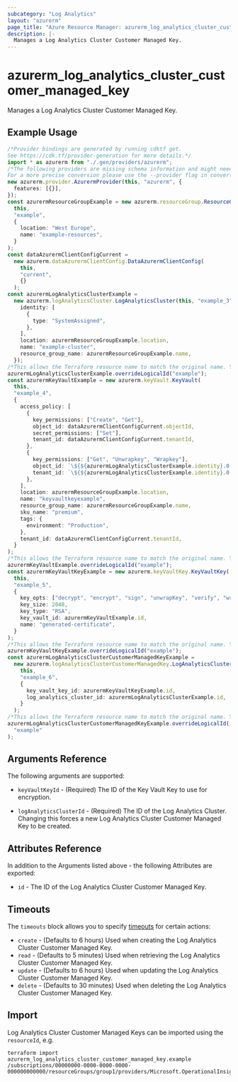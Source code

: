 ```yaml
---
subcategory: "Log Analytics"
layout: "azurerm"
page_title: "Azure Resource Manager: azurerm_log_analytics_cluster_customer_managed_key"
description: |-
  Manages a Log Analytics Cluster Customer Managed Key.
---
```


# azurerm\_log\_analytics\_cluster\_customer\_managed\_key

Manages a Log Analytics Cluster Customer Managed Key.

## Example Usage

```typescript
/*Provider bindings are generated by running cdktf get.
See https://cdk.tf/provider-generation for more details.*/
import * as azurerm from "./.gen/providers/azurerm";
/*The following providers are missing schema information and might need manual adjustments to synthesize correctly: azurerm.
For a more precise conversion please use the --provider flag in convert.*/
new azurerm.provider.AzurermProvider(this, "azurerm", {
  features: [{}],
});
const azurermResourceGroupExample = new azurerm.resourceGroup.ResourceGroup(
  this,
  "example",
  {
    location: "West Europe",
    name: "example-resources",
  }
);
const dataAzurermClientConfigCurrent =
  new azurerm.dataAzurermClientConfig.DataAzurermClientConfig(
    this,
    "current",
    {}
  );
const azurermLogAnalyticsClusterExample =
  new azurerm.logAnalyticsCluster.LogAnalyticsCluster(this, "example_3", {
    identity: [
      {
        type: "SystemAssigned",
      },
    ],
    location: azurermResourceGroupExample.location,
    name: "example-cluster",
    resource_group_name: azurermResourceGroupExample.name,
  });
/*This allows the Terraform resource name to match the original name. You can remove the call if you don't need them to match.*/
azurermLogAnalyticsClusterExample.overrideLogicalId("example");
const azurermKeyVaultExample = new azurerm.keyVault.KeyVault(
  this,
  "example_4",
  {
    access_policy: [
      {
        key_permissions: ["Create", "Get"],
        object_id: dataAzurermClientConfigCurrent.objectId,
        secret_permissions: ["Set"],
        tenant_id: dataAzurermClientConfigCurrent.tenantId,
      },
      {
        key_permissions: ["Get", "Unwrapkey", "Wrapkey"],
        object_id: `\${${azurermLogAnalyticsClusterExample.identity}.0.principal_id}`,
        tenant_id: `\${${azurermLogAnalyticsClusterExample.identity}.0.tenant_id}`,
      },
    ],
    location: azurermResourceGroupExample.location,
    name: "keyvaultkeyexample",
    resource_group_name: azurermResourceGroupExample.name,
    sku_name: "premium",
    tags: {
      environment: "Production",
    },
    tenant_id: dataAzurermClientConfigCurrent.tenantId,
  }
);
/*This allows the Terraform resource name to match the original name. You can remove the call if you don't need them to match.*/
azurermKeyVaultExample.overrideLogicalId("example");
const azurermKeyVaultKeyExample = new azurerm.keyVaultKey.KeyVaultKey(
  this,
  "example_5",
  {
    key_opts: ["decrypt", "encrypt", "sign", "unwrapKey", "verify", "wrapKey"],
    key_size: 2048,
    key_type: "RSA",
    key_vault_id: azurermKeyVaultExample.id,
    name: "generated-certificate",
  }
);
/*This allows the Terraform resource name to match the original name. You can remove the call if you don't need them to match.*/
azurermKeyVaultKeyExample.overrideLogicalId("example");
const azurermLogAnalyticsClusterCustomerManagedKeyExample =
  new azurerm.logAnalyticsClusterCustomerManagedKey.LogAnalyticsClusterCustomerManagedKey(
    this,
    "example_6",
    {
      key_vault_key_id: azurermKeyVaultKeyExample.id,
      log_analytics_cluster_id: azurermLogAnalyticsClusterExample.id,
    }
  );
/*This allows the Terraform resource name to match the original name. You can remove the call if you don't need them to match.*/
azurermLogAnalyticsClusterCustomerManagedKeyExample.overrideLogicalId(
  "example"
);

```

## Arguments Reference

The following arguments are supported:

*   `keyVaultKeyId` - (Required) The ID of the Key Vault Key to use for encryption.

*   `logAnalyticsClusterId` - (Required) The ID of the Log Analytics Cluster. Changing this forces a new Log Analytics Cluster Customer Managed Key to be created.

## Attributes Reference

In addition to the Arguments listed above - the following Attributes are exported:

* `id` - The ID of the Log Analytics Cluster Customer Managed Key.

## Timeouts

The `timeouts` block allows you to specify [timeouts](https://www.terraform.io/language/resources/syntax#operation-timeouts) for certain actions:

* `create` - (Defaults to 6 hours) Used when creating the Log Analytics Cluster Customer Managed Key.
* `read` - (Defaults to 5 minutes) Used when retrieving the Log Analytics Cluster Customer Managed Key.
* `update` - (Defaults to 6 hours) Used when updating the Log Analytics Cluster Customer Managed Key.
* `delete` - (Defaults to 30 minutes) Used when deleting the Log Analytics Cluster Customer Managed Key.

## Import

Log Analytics Cluster Customer Managed Keys can be imported using the `resourceId`, e.g.

```shell
terraform import azurerm_log_analytics_cluster_customer_managed_key.example /subscriptions/00000000-0000-0000-0000-000000000000/resourceGroups/group1/providers/Microsoft.OperationalInsights/clusters/cluster1
```
